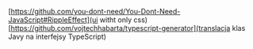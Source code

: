 
[https://github.com/you-dont-need/You-Dont-Need-JavaScript#RippleEffect](ui witht only css)
[https://github.com/vojtechhabarta/typescript-generator](translacja klas Javy na interfejsy TypeScript)

